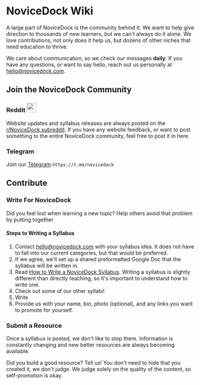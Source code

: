 # NoviceDock Wiki
A large part of NoviceDock is the community behind it. We want to help give direction to thousands of new learners, but we can't always do it alone. We love contributions, not only does it help us, but dozens of other niches that need education to thrive.

We care about communication, so we check our messages **daily**. If you have any questions, or want to say hello, reach out us personally at hello@novicedock.com.

## Join the NoviceDock Community
### Reddit <img src="http://i.imgur.com/sdO8tAw.png" width=25 height=25 />
Website updates and syllabus releases are always posted on the [r/NoviceDock subreddit](https://www.reddit.com/r/NoviceDock/). If you have any website feedback, or want to post something to the entire NoviceDock community, feel free to post it in here.

### Telegram
Join our [Telegram](https://t.me/novicedock) `https://t.me/novicedock`

## Contribute
### Write For NoviceDock
Did you feel lost when learning a new topic? Help others avoid that problem by putting together

#### Steps to Writing a Syllabus
1. Contact hello@novicedock.com with your syllabus idea. It does not have to fall into our current categories, but that would be preferred.
2. If we agree, we'll set up a shared preformatted Google Doc that the syllabus will be written in.
3. Read [How to Write a NoviceDock Syllabus](https://github.com/NoviceDock/NoviceDock-Wiki/blob/master/How_To_Write_a_Syllabus.md). Writing a syllabus is slightly different than directly teaching, so it's important to understand how to write one. 
4. Check out some of our other syllabi!
5. Write
6. Provide us with your name, bio, photo (optional), and any links you want to promote for yourself.

### Submit a Resource
Once a syllabus is posted, we don't like to stop there. Information is constantly changing and new better resources are always becoming available. 

Did you build a good resource? Tell us! You don't need to hide that you created it, we don't judge. We judge solely on the quality of the content, so self-promotion is okay.
